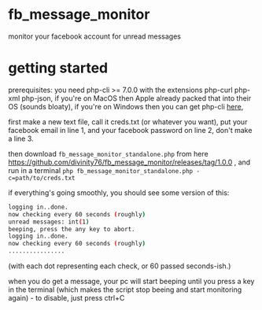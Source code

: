 # fb_message_monitor
monitor your facebook account for unread messages

# getting started

prerequisites: you need php-cli >= 7.0.0 with the extensions php-curl php-xml php-json, 
if you're on MacOS then Apple already packed that into their OS (sounds bloaty),
if you're on Windows then you can get php-cli [here](https://www.cygwin.com/), 

first make a new text file, call it creds.txt (or whatever you want), put your facebook email in line 1, and your facebook password on line 2, don't make a line 3.

then download `fb_message_monitor_standalone.php` from here https://github.com/divinity76/fb_message_monitor/releases/tag/1.0.0 , 
and run in a terminal `php fb_message_monitor_standalone.php -c=path/to/creds.txt`

if everything's going smoothly, you should see some version of this:

```sh
logging in..done.
now checking every 60 seconds (roughly)
unread messages: int(1)
beeping, press the any key to abort.
logging in..done.
now checking every 60 seconds (roughly)
................
```
(with each dot representing each check, or 60 passed seconds-ish.)

when you do get a message, your pc will start beeping until you press a key in the terminal (which makes the script stop beeing and start monitoring again) - to disable, just press ctrl+C
